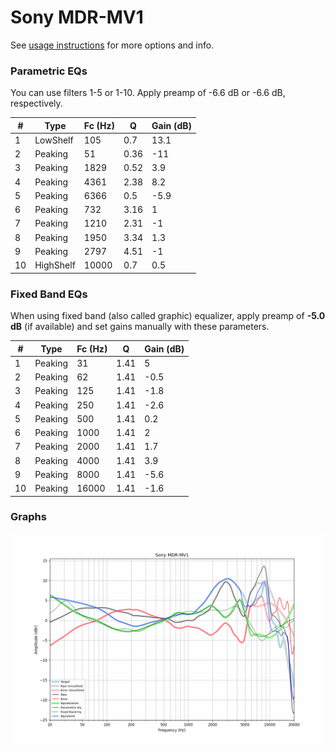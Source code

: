 # Sony MDR-MV1
See [usage instructions](https://github.com/jaakkopasanen/AutoEq#usage) for more options and info.

### Parametric EQs
You can use filters 1-5 or 1-10. Apply preamp of -6.6 dB or -6.6 dB, respectively.

|   # | Type      |   Fc (Hz) |    Q |   Gain (dB) |
|-----|-----------|-----------|------|-------------|
|   1 | LowShelf  |       105 | 0.7  |        13.1 |
|   2 | Peaking   |        51 | 0.36 |       -11   |
|   3 | Peaking   |      1829 | 0.52 |         3.9 |
|   4 | Peaking   |      4361 | 2.38 |         8.2 |
|   5 | Peaking   |      6366 | 0.5  |        -5.9 |
|   6 | Peaking   |       732 | 3.16 |         1   |
|   7 | Peaking   |      1210 | 2.31 |        -1   |
|   8 | Peaking   |      1950 | 3.34 |         1.3 |
|   9 | Peaking   |      2797 | 4.51 |        -1   |
|  10 | HighShelf |     10000 | 0.7  |         0.5 |

### Fixed Band EQs
When using fixed band (also called graphic) equalizer, apply preamp of **-5.0 dB** (if available) and set gains manually with these parameters.

|   # | Type    |   Fc (Hz) |    Q |   Gain (dB) |
|-----|---------|-----------|------|-------------|
|   1 | Peaking |        31 | 1.41 |         5   |
|   2 | Peaking |        62 | 1.41 |        -0.5 |
|   3 | Peaking |       125 | 1.41 |        -1.8 |
|   4 | Peaking |       250 | 1.41 |        -2.6 |
|   5 | Peaking |       500 | 1.41 |         0.2 |
|   6 | Peaking |      1000 | 1.41 |         2   |
|   7 | Peaking |      2000 | 1.41 |         1.7 |
|   8 | Peaking |      4000 | 1.41 |         3.9 |
|   9 | Peaking |      8000 | 1.41 |        -5.6 |
|  10 | Peaking |     16000 | 1.41 |        -1.6 |

### Graphs
![](./Sony%20MDR-MV1.png)

